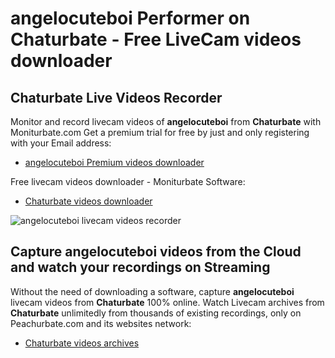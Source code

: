 # angelocuteboi Performer on Chaturbate - Free LiveCam videos downloader

## Chaturbate Live Videos Recorder

Monitor and record livecam videos of **angelocuteboi** from **Chaturbate** with Moniturbate.com
Get a premium trial for free by just and only registering with your Email address:
* [angelocuteboi Premium videos downloader](https://moniturbate.com/request-demo-licence-key.html)

Free livecam videos downloader - Moniturbate Software:
* [Chaturbate videos downloader](https://moniturbate.com/moniturbate-download-software.html)

![angelocuteboi livecam videos recorder](https://peachurnet.com/templates/moniturbate-software.png)


## Capture angelocuteboi videos from the Cloud and watch your recordings on Streaming

Without the need of downloading a software, capture **angelocuteboi** livecam videos from **Chaturbate** 100% online.
Watch Livecam archives from **Chaturbate** unlimitedly from thousands of existing recordings, only on Peachurbate.com and its websites network:
* [Chaturbate videos archives](https://peachurnet.com/)